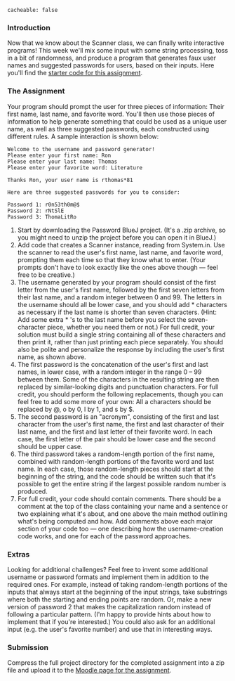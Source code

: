 ```
cacheable: false
```

### Introduction

Now that we know about the Scanner class, we can finally write interactive programs! This week we'll mix some input with some string processing, toss in a bit of randomness, and produce a program that generates faux user names and suggested passwords for users, based on their inputs. Here you'll find the [starter code for this assignment](http://mathcs.pugetsound.edu/~tmullen/ics/hw3.zip).


### The Assignment

Your program should prompt the user for three pieces of information: Their first name, last name, and favorite word. You'll then use those pieces of information to help generate something that could be used as a unique user name, as well as three suggested passwords, each constructed using different rules. A sample interaction is shown below:

    Welcome to the username and password generator!
    Please enter your first name: Ron
    Please enter your last name: Thomas
    Please enter your favorite word: Literature

    Thanks Ron, your user name is rthomas*81

    Here are three suggested passwords for you to consider:

    Password 1: r0n53th0m@$
    Password 2: rNtSlE
    Password 3: ThomaLitRo

1. Start by downloading the Password BlueJ project. (It's a .zip archive, so you might need to unzip the project before you can open it in BlueJ.)
2. Add code that creates a Scanner instance, reading from System.in. Use the scanner to read the user's first name, last name, and favorite word, prompting them each time so that they know what to enter. (Your prompts don't have to look exactly like the ones above though — feel free to be creative.)
3. The username generated by your program should consist of the first letter from the user's first name, followed by the first seven letters from their last name, and a random integer between 0 and 99. The letters in the username should all be lower case, and you should add * characters as necessary if the last name is shorter than seven characters. (Hint: Add some extra * 's to the last name before you select the seven-character piece, whether you need them or not.) For full credit, your solution must build a single string containing all of these characters and then print it, rather than just printing each piece separately. You should also be polite and personalize the response by including the user's first name, as shown above.
4. The first password is the concatenation of the user's first and last names, in lower case, with a random integer in the range 0 – 99 between them. Some of the characters in the resulting string are then replaced by similar-looking digits and punctuation characters. For full credit, you should perform the following replacements, though you can feel free to add some more of your own: All a characters should be replaced by @, o by 0, l by 1, and s by $.
5. The second password is an "acronym", consisting of the first and last character from the user's first name, the first and last character of their last name, and the first and last letter of their favorite word. In each case, the first letter of the pair should be lower case and the second should be upper case.
6. The third password takes a random-length portion of the first name, combined with random-length portions of the favorite word and last name. In each case, those random-length pieces should start at the beginning of the string, and the code should be written such that it's possible to get the entire string if the largest possible random number is produced.
7. For full credit, your code should contain comments. There should be a comment at the top of the class containing your name and a sentence or two explaining what it's about, and one above the main method outlining what's being computed and how. Add comments above each major section of your code too — one describing how the username-creation code works, and one for each of the password approaches.

### Extras

Looking for additional challenges? Feel free to invent some additional username or password formats and implement them in addition to the required ones. For example, instead of taking random-length portions of the inputs that always start at the beginning of the input strings, take substrings where both the starting and ending points are random. Or, make a new version of password 2 that makes the capitalization random instead of following a particular pattern. (I'm happy to provide hints about how to implement that if you're interested.) You could also ask for an additional input (e.g. the user's favorite number) and use that in interesting ways.

### Submission

Compress the full project directory for the completed assignment into a zip file and upload it to the [Moodle page for the assignment](https://moodle.pugetsound.edu/moodle/mod/assign/view.php?id=340429).
